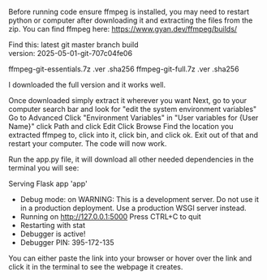 Before running code ensure ffmpeg is installed, you may need to restart python or computer after downloading it and extracting the files from the zip.
You can find ffmpeg here: https://www.gyan.dev/ffmpeg/builds/

Find this: 
latest git master branch build    
version: 2025-05-01-git-707c04fe06

ffmpeg-git-essentials.7z            .ver .sha256
ffmpeg-git-full.7z                  .ver .sha256

I downloaded the full version and it works well.

Once downloaded simply extract it wherever you want
Next, go to your computer search bar and look for "edit the system environment variables"
Go to Advanced
Click "Environment Variables"
in "User variables for {User Name}" click Path and click Edit
Click Browse
Find the location you extracted ffmpeg to, click into it, click bin, and click ok. Exit out of that and restart your computer. The code will now work.

Run the app.py file, it will download all other needed dependencies
in the terminal you will see: 

Serving Flask app 'app'
 * Debug mode: on
WARNING: This is a development server. Do not use it in a production deployment. Use a production WSGI server instead.
 * Running on http://127.0.0.1:5000
Press CTRL+C to quit
 * Restarting with stat
 * Debugger is active!
 * Debugger PIN: 395-172-135

You can either paste the link into your browser or hover over the link and click it in the terminal to see the webpage it creates.